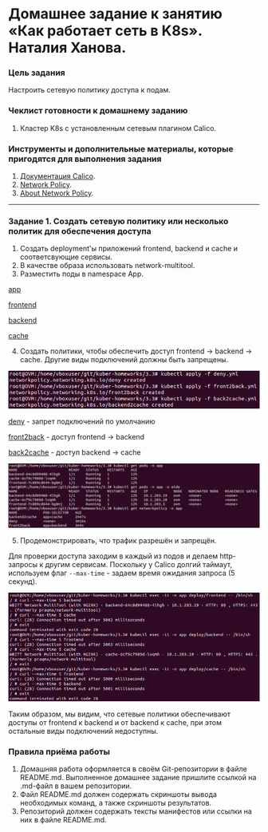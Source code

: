 # Домашнее задание к занятию «Как работает сеть в K8s». Наталия Ханова. 

### Цель задания

Настроить сетевую политику доступа к подам.

### Чеклист готовности к домашнему заданию

1. Кластер K8s с установленным сетевым плагином Calico.

### Инструменты и дополнительные материалы, которые пригодятся для выполнения задания

1. [Документация Calico](https://www.tigera.io/project-calico/).
2. [Network Policy](https://kubernetes.io/docs/concepts/services-networking/network-policies/).
3. [About Network Policy](https://docs.projectcalico.org/about/about-network-policy).

-----

### Задание 1. Создать сетевую политику или несколько политик для обеспечения доступа

1. Создать deployment'ы приложений frontend, backend и cache и соответсвующие сервисы.
2. В качестве образа использовать network-multitool.
3. Разместить поды в namespace App.

[app](https://github.com/NataliyaKh/kuber-homeworks/blob/main/3.3/namespace.yml)

[frontend](https://github.com/NataliyaKh/kuber-homeworks/blob/main/3.3/frontend.yml)

[backend](https://github.com/NataliyaKh/kuber-homeworks/blob/main/3.3/backend.yml)

[cache](https://github.com/NataliyaKh/kuber-homeworks/blob/main/3.3/cache.yml)

4. Создать политики, чтобы обеспечить доступ frontend -> backend -> cache. Другие виды подключений должны быть запрещены.

![create-policy](https://github.com/NataliyaKh/kuber-homeworks/blob/main/3.3/kubectl-policy-create.png)

[deny](https://github.com/NataliyaKh/kuber-homeworks/blob/main/3.3/deny.yml) - запрет подключений по умолчанию

[front2back](https://github.com/NataliyaKh/kuber-homeworks/blob/main/3.3/front2back.yml) - доступ frontend -> backend

[back2cache](https://github.com/NataliyaKh/kuber-homeworks/blob/main/3.3/back2cache.yml) - доступ backend -> cache

![pods&policies](https://github.com/NataliyaKh/kuber-homeworks/blob/main/3.3/kubectl-pods-policies.png)

5. Продемонстрировать, что трафик разрешён и запрещён.

Для проверки доступа заходим в каждый из подов и делаем http-запросы к другим сервисам. Поскольку у Calico долгий таймаут, используем флаг `--max-time` - задаем время ожидания запроса (5 секунд).

![traffic](https://github.com/NataliyaKh/kuber-homeworks/blob/main/3.3/kubectl-access.png)

Таким образом, мы видим, что сетевые политики обеспечивают доступы от frontend к backend и от backend к cache, при этом остальные виды подключений недоступны. 

### Правила приёма работы

1. Домашняя работа оформляется в своём Git-репозитории в файле README.md. Выполненное домашнее задание пришлите ссылкой на .md-файл в вашем репозитории.
2. Файл README.md должен содержать скриншоты вывода необходимых команд, а также скриншоты результатов.
3. Репозиторий должен содержать тексты манифестов или ссылки на них в файле README.md.
